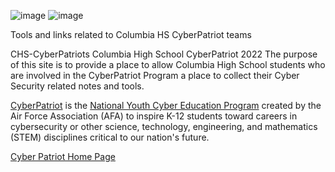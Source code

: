 ![image](https://user-images.githubusercontent.com/113249887/189502357-0463efbd-5ddb-49e0-8b4f-887363704879.png)  ![image](https://user-images.githubusercontent.com/113249887/189503176-cac421ee-2ba6-4438-9ffa-47a80f7e6632.png)

Tools and links related to Columbia HS CyberPatriot teams

CHS-CyberPatriots	Columbia High School CyberPatriot 2022
 The purpose of this site is to provide a place to allow Columbia High School students who are involved in the CyberPatriot Program  a place to collect their Cyber Security related notes and tools. 

[CyberPatriot](https://www.google.com/url?q=https%3A%2F%2Fwww.uscyberpatriot.org%2Fhome&sa=D&sntz=1&usg=AOvVaw0vjCbbHirb6u0De0Tpy3cP) is the [National Youth Cyber Education Program](https://www.google.com/url?q=https%3A%2F%2Fwww.uscyberpatriot.org%2FPages%2FAbout%2FWhat-is-CyberPatriot.aspx&sa=D&sntz=1&usg=AOvVaw2_ummKRH951G2hM7Rkh0ey) created by the Air Force Association (AFA) to inspire K-12 students toward careers in cybersecurity or other science, technology, engineering, and mathematics (STEM) disciplines critical to our nation's future.

[Cyber Patriot Home Page](https://www.google.com/url?q=https%3A%2F%2Fwww.uscyberpatriot.org%2Fhome&sa=D&sntz=1&usg=AOvVaw0vjCbbHirb6u0De0Tpy3cP)
 
